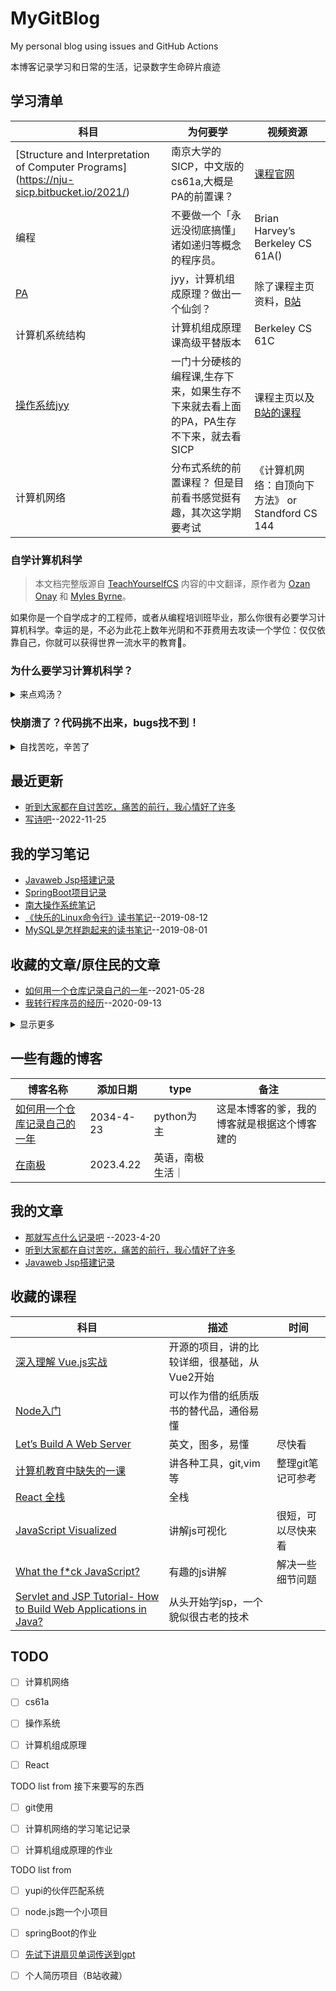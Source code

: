# MyGitBlog

My personal blog using issues and GitHub Actions 

本博客记录学习和日常的生活，记录数字生命碎片痕迹

## 学习清单
| 科目 | 为何要学 |视频资源| 
| ---- | ---- | ---- |
| [Structure and Interpretation of Computer Programs] (https://nju-sicp.bitbucket.io/2021/) | 南京大学的SICP，中文版的cs61a,大概是PA的前置课？ | [课程官网]((https://nju-sicp.bitbucket.io/2021/))  |
| 编程 | 不要做一个「永远没彻底搞懂」诸如递归等概念的程序员。 | Brian Harvey’s Berkeley CS 61A() |
| [PA](https://nju-projectn.github.io/ics-pa-gitbook/ics2022/index.html)| jyy，计算机组成原理？做出一个仙剑？|除了课程主页资料，[B站]( https://b23.tv/iVcPUSO)| 
| 计算机系统结构 | 计算机组成原理课高级平替版本 | Berkeley CS 61C |
| [操作系统jyy](http://jyywiki.cn/OS/2022/) |一门十分硬核的编程课,生存下来，如果生存不下来就去看上面的PA，PA生存不下来，就去看SICP| 课程主页以及[B站的课程]( https://b23.tv/KHzxzW5)  |
| 计算机网络 | 分布式系统的前置课程？ 但是目前看书感觉挺有趣，其次这学期要考试 | 《计算机网络：自顶向下方法》 or Standford CS 144 |

### 自学计算机科学

> 本文档完整版源自 [TeachYourselfCS](https://teachyourselfcs.com) 内容的中文翻译，原作者为 [Ozan Onay](https://twitter.com/oznova_) 和 [Myles Byrne](https://twitter.com/quackingduck)。

如果你是一个自学成才的工程师，或者从编程培训班毕业，那么你很有必要学习计算机科学。幸运的是，不必为此花上数年光阴和不菲费用去攻读一个学位：仅仅依靠自己，你就可以获得世界一流水平的教育💸。


### 为什么要学习计算机科学？

<details><summary>来点鸡汤？</summary>

软件工程师分为两种：一种充分理解了计算机科学，从而有能力应对充满挑战的创造性工作；另一种仅仅凭着对一些高级工具的熟悉而勉强应付。

这两种人都自称软件工程师，都能在职业生涯早期挣到差不多的工资。然而，随着时间流逝，第一种工程师不断成长，所做的事情将会越来越有意义且更为高薪，不论是有价值的商业工作、突破性的开源项目、技术上的领导力或者高质量的个人贡献。

> 全球短信系统每日收发约 200 亿条信息，而仅仅靠 57 名工程师，现在的 WhatsApp 每日收发 420 亿条。
>
> — Benedict Evans (@BenedictEvans) [2016 年 2 月 2 日](https://twitter.com/BenedictEvans/status/694342874729545729)

第一种工程师总是寻求深入学习计算机科学的方法，或是通过传统的方法学习，或是在职业生涯中永无止息地学习；第二种工程师
通常浮于表面，只学习某些特定的工具和技术，而不研究其底层的基本原理，仅仅在技术潮流的风向改变时学习新的技能。

如今，涌入计算机行业的人数激增，然而计算机专业的毕业生数量基本上未曾改变。第二种工程师的供过于求正在开始减少他们的工作机会，使他们无法涉足行业内更加有意义的工作。对你而言，不论正在努力成为第一种工程师，还是只想让自己的职业生涯更加安全，学习计算机科学是唯一可靠的途径。

**or just for fun!**

</details>

### 快崩溃了？代码挑不出来，bugs找不到！

<details><summary>自找苦吃，辛苦了</summary>

![image](https://user-images.githubusercontent.com/105039020/233700183-e31dbd3d-a0f3-4fd6-a9e8-9348fb1acff3.png)
![image](https://user-images.githubusercontent.com/105039020/233700927-0ca9d4b1-1e22-43fd-a041-9eb6d9cbc10c.png)
![image](https://user-images.githubusercontent.com/105039020/233701450-e324799e-a37a-4dde-ab6c-c7c253ef36e8.png)

</details>




## 最近更新
- [听到大家都在自讨苦吃，痛苦的前行，我心情好了许多](https://github.com/QiYongchuan/MyGitBlog/issues/4#issue-1678869562)
- [写诗吧](https://github.com/yihong0618/gitblog/issues/254)--2022-11-25

## 我的学习笔记

- [Javaweb Jsp搭建记录](https://github.com/QiYongchuan/MyGitBlog/issues/2#issue-1678084049)
- [SpringBoot项目记录](#)
- [南大操作系统笔记]()
- [《快乐的Linux命令行》读书笔记](https://github.com/yihong0618/gitblog/issues/23)--2019-08-12
- [MySQL是怎样跑起来的读书笔记](https://github.com/yihong0618/gitblog/issues/13)--2019-08-01



## 收藏的文章/原住民的文章
- [如何用一个仓库记录自己的一年](https://github.com/yihong0618/gitblog/issues/209)--2021-05-28
- [我转行程序员的经历](https://github.com/yihong0618/gitblog/issues/186)--2020-09-13

<details><summary>显示更多</summary>

- [推荐一些我一直关注的觉得不错的和 Python 相关的独立博客](https://github.com/yihong0618/gitblog/issues/195)--2020-11-20
- [自律](https://github.com/yihong0618/gitblog/issues/32)--2019-09-11
- [关于成长](https://github.com/yihong0618/gitblog/issues/31)--2019-09-06
- [总结很重要啊](https://github.com/yihong0618/gitblog/issues/28)--2019-08-29
- [懈怠](https://github.com/yihong0618/gitblog/issues/27)--2019-08-24
- [有趣与无趣](https://github.com/yihong0618/gitblog/issues/221)--2021-10-13
</details>

## 一些有趣的博客
|博客名称 | 添加日期 | type | 备注|
| ---- | ---- | ---- | ---- |
|[如何用一个仓库记录自己的一年](https://github.com/yihong0618/gitblog/issues/209)|2034-4-23|python为主| 这是本博客的爹，我的博客就是根据这个博客建的|
|[在南极](https://brr.fyi/posts/last-flight-out)|2023.4.22|英语，南极生活｜

## 我的文章

- [那就写点什么记录吧](https://github.com/QiYongchuan/MyGitBlog/issues/1#issue-1676844335) --2023-4-20
- [听到大家都在自讨苦吃，痛苦的前行，我心情好了许多](https://github.com/QiYongchuan/MyGitBlog/issues/4#issue-1678869562)
- [Javaweb Jsp搭建记录](https://github.com/QiYongchuan/MyGitBlog/issues/2#issue-1678084049)


## 收藏的课程

| 科目 | 描述 |时间| 
| ---- | ---- | ---- |
| [深入理解 Vue.js实战](https://github.com/godbasin/vue-ebook)| 开源的项目，讲的比较详细，很基础，从Vue2开始|  |
| [Node入门](https://www.nodebeginner.org/index-zh-cn.html) |可以作为借的纸质版书的替代品，通俗易懂 |
|[Let’s Build A Web Server](https://ruslanspivak.com/lsbaws-part1/)|英文，图多，易懂| 尽快看
|[计算机教育中缺失的一课](https://missing-semester-cn.github.io/)|讲各种工具，git,vim等| 整理git笔记可参考
|[React 全栈](https://fullstackopen.com/zh/)|全栈| |
|[JavaScript Visualized](https://dev.to/lydiahallie/javascript-visualized-event-loop-3dif)| 讲解js可视化|很短，可以尽快来看 |
|[What the f*ck JavaScript?](https://github.com/denysdovhan/wtfjs/blob/master/README-zh-cn.md)|有趣的js讲解| 解决一些细节问题|
|[Servlet and JSP Tutorial- How to Build Web Applications in Java?](https://www.edureka.co/blog/servlet-and-jsp-tutorial/)|从头开始学jsp，一个貌似很古老的技术 | |




## TODO
 
- [ ] 计算机网络
- [ ] cs61a
- [ ] 操作系统
- [ ] 计算机组成原理
- [ ] React


TODO list from 接下来要写的东西
- [ ] git使用
- [ ] 计算机网络的学习笔记记录
- [ ] 计算机组成原理的作业



TODO list from
- [ ] yupi的伙伴匹配系统
- [ ] node.js跑一个小项目
- [ ] springBoot的作业
- [ ] [先试下讲扇贝单词传送到gpt](
https://mobile.twitter.com/yihong0618/status/1649433890032082944)
- [ ] 个人简历项目（B站收藏）


